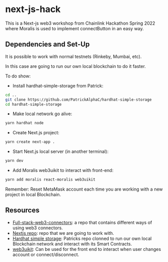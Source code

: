 # next-js-hack

This is a Next-js web3 workshop from Chainlink Hackathon Spring 2022 where Moralis is used to implement connectButton in an easy way.

## Dependencies and Set-Up
It is possible to work with normal testnets (Rinkeby, Mumbai, etc).

In this case are going to run our own local blockchain to do it faster. 

To do show:

- Install hardhat-simple-storage from Patrick:
```bash
cd ..
git clone https://github.com/PatrickAlphaC/hardhat-simple-storage
cd hardhat-simple-storage
```

- Make local network go alive:
```bash
yarn hardhat node
```

- Create Next.js project:
```bash
yarn create next-app .
```

- Start Next.js local server (in another terminal):
```bash
yarn dev
```

- Add Moralis web3uikit to interact with front-end:
```bash
yarn add moralis react-moralis web3uikit
```

Remember: Reset MetaMask account each time you are working with a new project in local Blockchain.

## Resources
- [Full-stack-web3-connectors](https://github.com/PatrickAlphaC/full-stack-web3-metamask-connectors): a repo that contains different ways of using web3 connectors.
- [Nextjs repo](https://github.com/PatrickAlphaC/nextjs-moralis-metamask-connect/tree/cd4ff2ce34ecec6874e8fa32df8f44cef962b6e7): repo that we are going to work with.
- [Hardhat simple storage](https://github.com/PatrickAlphaC/hardhat-simple-storage): Patricks repo clonned to run our own local Blockchain network and interact with its Smart Contracts.
- [web3uikit](https://github.com/web3ui/web3uikit): Can be used for the front end to interact when user changes account or connect/disconnect.
